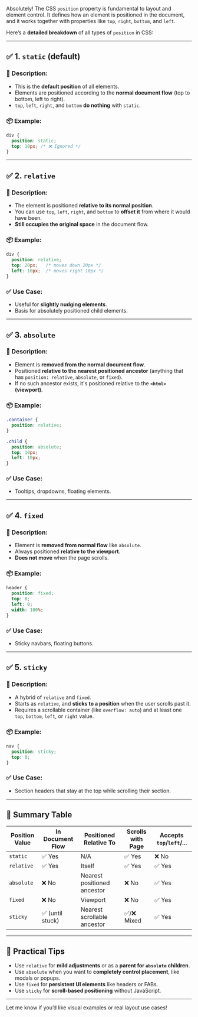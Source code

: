 Absolutely! The CSS `position` property is fundamental to layout and element control. It defines how an element is positioned in the document, and it works together with properties like `top`, `right`, `bottom`, and `left`.

Here’s a **detailed breakdown** of all types of `position` in CSS:

---

## ✅ 1. `static` (default)

### 📌 Description:

* This is the **default position** of all elements.
* Elements are positioned according to the **normal document flow** (top to bottom, left to right).
* `top`, `left`, `right`, and `bottom` **do nothing** with `static`.

### 📦 Example:

```css
div {
  position: static;
  top: 10px; /* ❌ Ignored */
}
```

---

## ✅ 2. `relative`

### 📌 Description:

* The element is positioned **relative to its normal position**.
* You can use `top`, `left`, `right`, and `bottom` to **offset it** from where it would have been.
* **Still occupies the original space** in the document flow.

### 📦 Example:

```css
div {
  position: relative;
  top: 20px;   /* moves down 20px */
  left: 10px;  /* moves right 10px */
}
```

### ✅ Use Case:

* Useful for **slightly nudging elements**.
* Basis for absolutely positioned child elements.

---

## ✅ 3. `absolute`

### 📌 Description:

* Element is **removed from the normal document flow**.
* Positioned **relative to the nearest positioned ancestor** (anything that has `position: relative`, `absolute`, or `fixed`).
* If no such ancestor exists, it's positioned relative to the **`<html>` (viewport)**.

### 📦 Example:

```css
.container {
  position: relative;
}

.child {
  position: absolute;
  top: 10px;
  left: 10px;
}
```

### ✅ Use Case:

* Tooltips, dropdowns, floating elements.

---

## ✅ 4. `fixed`

### 📌 Description:

* Element is **removed from normal flow** like `absolute`.
* Always positioned **relative to the viewport**.
* **Does not move** when the page scrolls.

### 📦 Example:

```css
header {
  position: fixed;
  top: 0;
  left: 0;
  width: 100%;
}
```

### ✅ Use Case:

* Sticky navbars, floating buttons.

---

## ✅ 5. `sticky`

### 📌 Description:

* A hybrid of `relative` and `fixed`.
* Starts as `relative`, and **sticks to a position** when the user scrolls past it.
* Requires a scrollable container (like `overflow: auto`) and at least one `top`, `bottom`, `left`, or `right` value.

### 📦 Example:

```css
nav {
  position: sticky;
  top: 0;
}
```

### ✅ Use Case:

* Section headers that stay at the top while scrolling their section.

---

## 🧪 Summary Table

| Position Value | In Document Flow | Positioned Relative To      | Scrolls with Page | Accepts `top`/`left`/... |
| -------------- | ---------------- | --------------------------- | ----------------- | ------------------------ |
| `static`       | ✅ Yes            | N/A                         | ✅ Yes             | ❌ No                     |
| `relative`     | ✅ Yes            | Itself                      | ✅ Yes             | ✅ Yes                    |
| `absolute`     | ❌ No             | Nearest positioned ancestor | ❌ No              | ✅ Yes                    |
| `fixed`        | ❌ No             | Viewport                    | ❌ No              | ✅ Yes                    |
| `sticky`       | ✅ (until stuck)  | Nearest scrollable ancestor | ✅/❌ Mixed         | ✅ Yes                    |

---

## 🎯 Practical Tips

* Use `relative` for **mild adjustments** or as a **parent for `absolute` children**.
* Use `absolute` when you want to **completely control placement**, like modals or popups.
* Use `fixed` for **persistent UI elements** like headers or FABs.
* Use `sticky` for **scroll-based positioning** without JavaScript.

---

Let me know if you’d like visual examples or real layout use cases!
